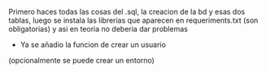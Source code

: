 Primero haces todas las cosas del .sql, la creacion de la bd y esas dos tablas, 
luego se instala las librerias que aparecen en  requeriments.txt (son obligatorias) y asi en teoria no deberia dar problemas


- Ya se añadio la funcion de crear un usuario

(opcionalmente se puede crear un entorno)
